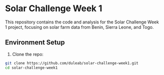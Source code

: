# Solar Challenge Week 1

This repository contains the code and analysis for the Solar Challenge Week 1 project, focusing on solar farm data from Benin, Sierra Leone, and Togo.

## Environment Setup

1. Clone the repo:
```bash
git clone https://github.com/duleab/solar-challenge-week1.git
cd solar-challenge-week1
